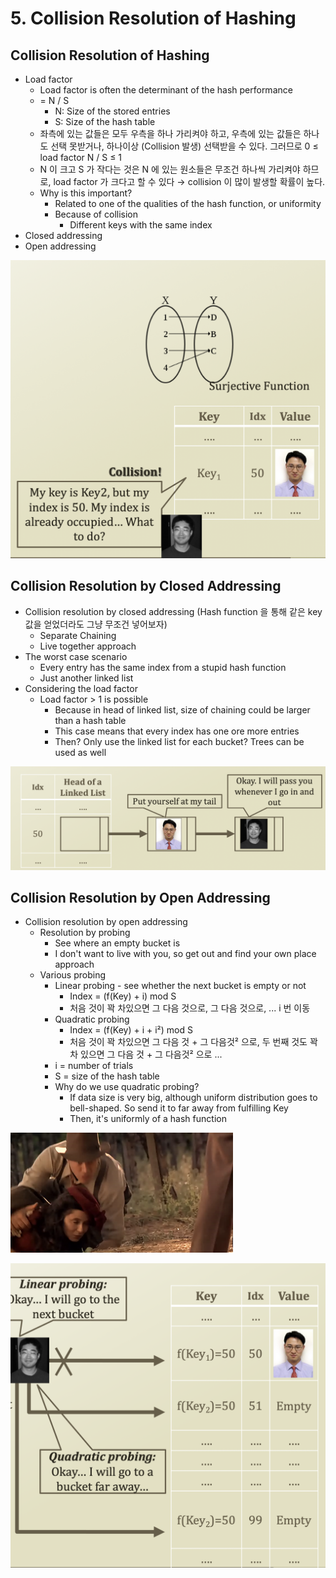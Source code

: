 # 5. Collision Resolution of Hashing

## Collision Resolution of Hashing

* Load factor
  * Load factor is often the determinant of the hash performance
  * = N / S
    * N: Size of the stored entries
    * S: Size of the hash table
  * 좌측에 있는 값들은 모두 우측을 하나 가리켜야 하고, 우측에 있는 값들은 하나도 선택 못받거나, 하나이상 \(Collision 발생\) 선택받을 수 있다. 그러므로 0 ≤ load factor N / S ≤ 1
  * N 이 크고 S 가 작다는 것은 N 에 있는 원소들은 무조건 하나씩 가리켜야 하므로, load factor 가 크다고 할 수 있다 → collision 이 많이 발생할 확률이 높다.
  * Why is this important?
    * Related to one of the qualities of the hash function, or uniformity
    * Because of collision
      * Different keys with the same index
* Closed addressing
* Open addressing

![](.gitbook/assets/2019-12-26-9.11.25.png)

## Collision Resolution by Closed Addressing

* Collision resolution by closed addressing \(Hash function 을 통해 같은 key 값을 얻었더라도 그냥 무조건 넣어보자\)
  * Separate Chaining
  * Live together approach
* The worst case scenario
  * Every entry has the same index from a stupid hash function
  * Just another linked list
* Considering the load factor
  * Load factor &gt; 1 is possible
    * Because in head of linked list, size of chaining could be larger than a hash table
    * This case means that every index has one ore more entries
    * Then? Only use the linked list for each bucket? Trees can be used as well

![Closed Addressing](.gitbook/assets/2019-12-26-9.22.40.png)

## Collision Resolution by Open Addressing

* Collision resolution by open addressing
  * Resolution by probing
    * See where an empty bucket is
    * I don't want to live with you, so get out and find your own place approach
  * Various probing
    * Linear probing - see whether the next bucket is empty or not
      * Index = \(f\(Key\) + i\) mod S
      * 처음 것이 꽉 차있으면 그 다음 것으로, 그 다음 것으로, ... i 번 이동
    * Quadratic probing
      * Index = \(f\(Key\) + i + i²\) mod S
      * 처음 것이 꽉 차있으면 그 다음 것 + 그 다음것² 으로, 두 번째 것도 꽉 차 있으면 그 다음 것 + 그 다음것²  으로 ...
    * i = number of trials
    * S = size of the hash table
    * Why do we use quadratic probing?
      * If data size is very big, although uniform distribution goes to bell-shaped. So send it to far away from fulfilling Key
      * Then, it's uniformly of a hash function 

![Bell-shaped &#x2192; Uniformly Distributed](.gitbook/assets/image%20%281%29.png)

![Open Addressing](.gitbook/assets/2019-12-26-9.35.12.png)





